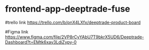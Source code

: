 # frontend-app-deeptrade-fuse

#trello link https://trello.com/b/pnX4LXfx/deeptrade-product-board

#Figma link https://www.figma.com/file/2VP8rCyYAbU7T9bkrX5UD6/Deeptrade-Dashboard?t=EMtk6xay3LdiZypy-0
